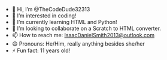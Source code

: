 - 👋 Hi, I’m @TheCodeDude32313
- 👀 I’m interested in coding!
- 🌱 I’m currently learning HTML and Python!
- 💞️ I’m looking to collaborate on a Scratch to HTML converter. 
- 📫 How to reach me: IsaacDanielSmith2013@outlook.com
- 😄 Pronouns: He/Him, really anything besides she/her
- ⚡ Fun fact: 11 years old!

<!---
TheCodeDude32313/TheCodeDude32313 is a ✨ special ✨ repository because its `README.md` (this file) appears on your GitHub profile.
You can click the Preview link to take a look at your changes.
--->
